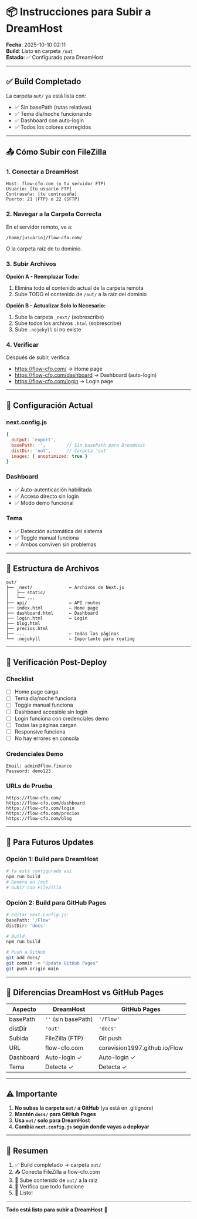 # 📦 Instrucciones para Subir a DreamHost

**Fecha**: 2025-10-10 02:11  
**Build**: Listo en carpeta `/out`  
**Estado**: ✅ Configurado para DreamHost

---

## ✅ Build Completado

La carpeta `out/` ya está lista con:
- ✅ Sin basePath (rutas relativas)
- ✅ Tema día/noche funcionando
- ✅ Dashboard con auto-login
- ✅ Todos los colores corregidos

---

## 📤 Cómo Subir con FileZilla

### 1. Conectar a DreamHost

```
Host: flow-cfo.com (o tu servidor FTP)
Usuario: [tu usuario FTP]
Contraseña: [tu contraseña]
Puerto: 21 (FTP) o 22 (SFTP)
```

### 2. Navegar a la Carpeta Correcta

En el servidor remoto, ve a:
```
/home/[usuario]/flow-cfo.com/
```

O la carpeta raíz de tu dominio.

### 3. Subir Archivos

**Opción A - Reemplazar Todo:**
1. Elimina todo el contenido actual de la carpeta remota
2. Sube TODO el contenido de `/out/` a la raíz del dominio

**Opción B - Actualizar Solo lo Necesario:**
1. Sube la carpeta `_next/` (sobrescribe)
2. Sube todos los archivos `.html` (sobrescribe)
3. Sube `.nojekyll` si no existe

### 4. Verificar

Después de subir, verifica:
- https://flow-cfo.com/ → Home page
- https://flow-cfo.com/dashboard → Dashboard (auto-login)
- https://flow-cfo.com/login → Login page

---

## 🔧 Configuración Actual

### next.config.js
```javascript
{
  output: 'export',
  basePath: '',        // Sin basePath para DreamHost
  distDir: 'out',      // Carpeta 'out'
  images: { unoptimized: true }
}
```

### Dashboard
- ✅ Auto-autenticación habilitada
- ✅ Acceso directo sin login
- ✅ Modo demo funcional

### Tema
- ✅ Detección automática del sistema
- ✅ Toggle manual funciona
- ✅ Ambos conviven sin problemas

---

## 📁 Estructura de Archivos

```
out/
├── _next/              ← Archivos de Next.js
│   ├── static/
│   └── ...
├── api/                ← API routes
├── index.html          ← Home page
├── dashboard.html      ← Dashboard
├── login.html          ← Login
├── blog.html
├── precios.html
├── ...                 ← Todas las páginas
└── .nojekyll           ← Importante para routing
```

---

## 🧪 Verificación Post-Deploy

### Checklist
- [ ] Home page carga
- [ ] Tema día/noche funciona
- [ ] Toggle manual funciona
- [ ] Dashboard accesible sin login
- [ ] Login funciona con credenciales demo
- [ ] Todas las páginas cargan
- [ ] Responsive funciona
- [ ] No hay errores en consola

### Credenciales Demo
```
Email: admin@flow.finance
Password: demo123
```

### URLs de Prueba
```
https://flow-cfo.com/
https://flow-cfo.com/dashboard
https://flow-cfo.com/login
https://flow-cfo.com/precios
https://flow-cfo.com/blog
```

---

## 🔄 Para Futuros Updates

### Opción 1: Build para DreamHost
```bash
# Ya está configurado así
npm run build
# Genera en /out
# Subir con FileZilla
```

### Opción 2: Build para GitHub Pages
```bash
# Editar next.config.js:
basePath: '/Flow'
distDir: 'docs'

# Build
npm run build

# Push a GitHub
git add docs/
git commit -m "Update GitHub Pages"
git push origin main
```

---

## 📝 Diferencias DreamHost vs GitHub Pages

| Aspecto | DreamHost | GitHub Pages |
|---------|-----------|--------------|
| basePath | `''` (sin basePath) | `'/Flow'` |
| distDir | `'out'` | `'docs'` |
| Subida | FileZilla (FTP) | Git push |
| URL | flow-cfo.com | corevision1997.github.io/Flow |
| Dashboard | Auto-login ✓ | Auto-login ✓ |
| Tema | Detecta ✓ | Detecta ✓ |

---

## ⚠️ Importante

1. **No subas la carpeta `out/` a GitHub** (ya está en .gitignore)
2. **Mantén `docs/` para GitHub Pages**
3. **Usa `out/` solo para DreamHost**
4. **Cambia `next.config.js` según donde vayas a deployar**

---

## 🎯 Resumen

1. ✅ Build completado → carpeta `out/`
2. 📤 Conecta FileZilla a flow-cfo.com
3. 📁 Sube contenido de `out/` a la raíz
4. 🧪 Verifica que todo funcione
5. 🎉 Listo!

---

**Todo está listo para subir a DreamHost** 🚀
